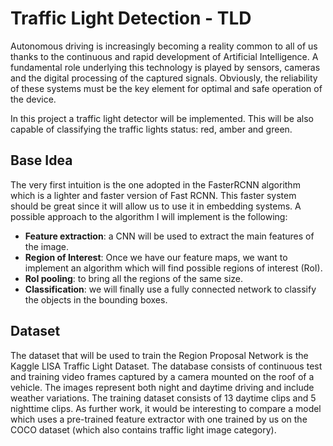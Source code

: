 # Traffic Light Detection - TLD
Autonomous driving is increasingly becoming a reality common to all of us thanks to the continuous and rapid development of Artificial Intelligence. A fundamental role underlying this technology is played by sensors, cameras and the digital processing of the captured signals. Obviously, the reliability of these systems must be the key element for optimal and safe operation of the device.

In this project a traffic light detector will be implemented. This will be also capable of classifying the traffic lights status: red, amber and green.

## Base Idea
The very first intuition is the one adopted in the FasterRCNN algorithm which is a lighter and faster version of Fast RCNN. This faster system should be great since it will allow us to use it in embedding systems. A possible approach to the algorithm I will implement is the following:
- **Feature extraction**: a CNN will be used to extract the main features of the image. 
- **Region of Interest**: Once we have our feature maps, we want to implement an algorithm which will find possible regions of interest (RoI).
- **RoI pooling**: to bring all the regions of the same size.
- **Classification**: we will finally use a fully connected network to classify the objects in the bounding boxes.

## Dataset
The dataset that will be used to train the Region Proposal Network is the Kaggle LISA Traffic Light Dataset. The database consists of continuous test and training video frames captured by a camera mounted on the roof of a vehicle. The images represent both night and daytime driving and include weather variations. The training dataset consists of 13 daytime clips and 5 nighttime clips. As further work, it would be interesting to compare a model which uses a pre-trained feature extractor with one trained by us on the COCO dataset (which also contains traffic light image category).
